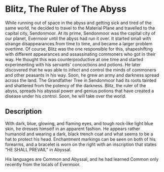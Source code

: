 # Blitz, The Ruler of The Abyss
While running out of space in the abyss and getting sick and tired of the same world, he decided to travel to the Material Plane and travelled to the capital city, Sendonmoor. At its prime, Sendonmoor was the capital city of our planet, Evermoor until the abyss had run it over. It started small with strange disappearances from time to time, and became a larger problem overtime. Of course, Blitz was the one responsible for this, shapeshifting with different appearances and assassinating commoners who got in their way. He thought this was counterproductive at one time and started experimenting with his servants' concoctions and potions. He later discovered that he was able to infect and control the minds of commoners and other peasants in his way. Soon, he grew an army and darkness spread across the land. The Grandfather Tree in Sendonmoor had its roots tainted and shattered from the potency of the darkness. Blitz, the ruler of the abyss, spreads his abyssal power and genius potions that have created a disease under his control. Soon, he will take over the world.

## Description
With dark, blue, glowing, and flaming eyes, and tough rock-like light blue skin, he dresses himself in an apparent fashion. He appears rather humanoid and wearing a dark, black trench coat and what seems to be a hat to protect his head. Enchantment markings can be seen on both of his forearms, and a bracelet is worn on the right with an inscription that states "HE SHALL PREVAIL" in Abyssal.

His languages are Common and Abyssal, and he had learned Common only recently from the locals of Evermoor.